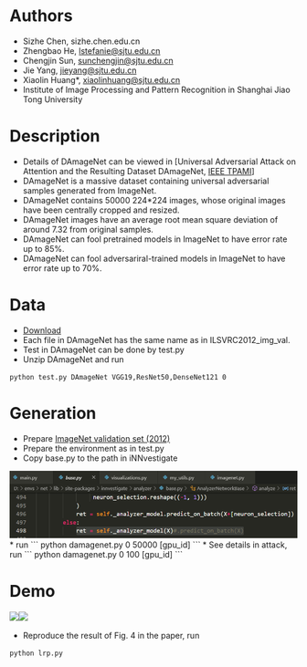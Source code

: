 # Authors
* Sizhe Chen, sizhe.chen.edu.cn
* Zhengbao He, lstefanie@sjtu.edu.cn
* Chengjin Sun, sunchengjin@sjtu.edu.cn
* Jie Yang, jieyang@sjtu.edu.cn
* Xiaolin Huang*, xiaolinhuang@sjtu.edu.cn
* Institute of Image Processing and Pattern Recognition in Shanghai Jiao Tong University

# Description
* Details of DAmageNet can be viewed in [Universal Adversarial Attack on Attention and the Resulting Dataset DAmageNet, [IEEE TPAMI](https://ieeexplore.ieee.org/document/9238430)]
* DAmageNet is a massive dataset containing universal adversarial samples generated from ImageNet.
* DAmageNet contains 50000 224*224 images, whose original images have been centrally cropped and resized.
* DAmageNet images have an average root mean square deviation of around 7.32 from original samples.
* DAmageNet can fool pretrained models in ImageNet to have error rate up to 85%.
* DAmageNet can fool adversariral-trained models in ImageNet to have error rate up to 70%.

# Data
* [Download](http://www.pami.sjtu.edu.cn/Show/56/122)
* Each file in DAmageNet has the same name as in ILSVRC2012_img_val.
* Test in DAmageNet can be done by test.py
* Unzip DAmageNet and run
```
python test.py DAmageNet VGG19,ResNet50,DenseNet121 0
```

# Generation
* Prepare [ImageNet validation set (2012)](http://www.image-net.org)
* Prepare the environment as in test.py
* Copy base.py to the path in iNNvestigate
<img src="https://github.com/AllenChen1998/DAmageNet/blob/master/demo/change%20in%20iNNvestigate.png">
* run
```
python damagenet.py 0 50000 [gpu_id]
```
* See details in attack, run
```
python damagenet.py 0 100 [gpu_id]
```

# Demo
<img src="https://github.com/AllenChen1998/DAmageNet/tree/master/demo/AoA.png" height="250"><img src="https://github.com/AllenChen1998/DAmageNet/tree/master/demo/results.png" height="250">
* Reproduce the result of Fig. 4 in the paper, run
```
python lrp.py
```
